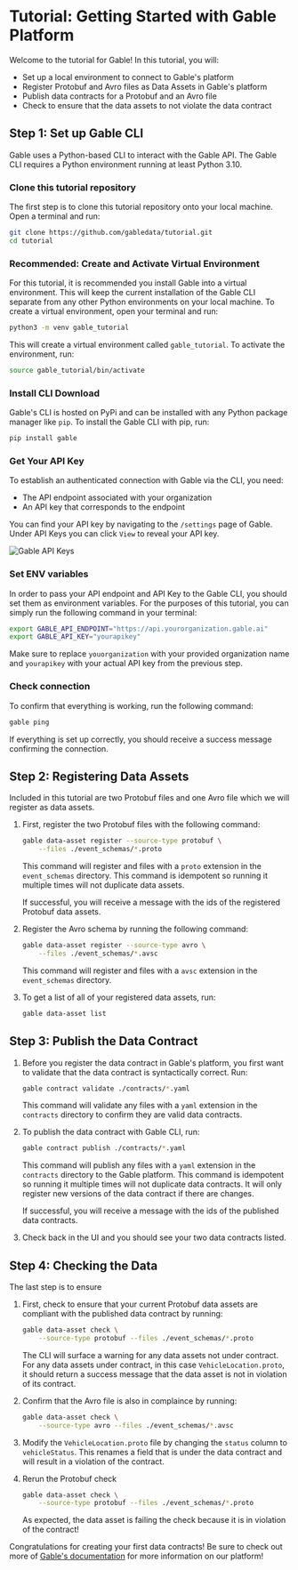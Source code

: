 # Tutorial: Getting Started with Gable Platform

Welcome to the tutorial for Gable! In this tutorial, you will:

- Set up a local environment to connect to Gable's platform
- Register Protobuf and Avro files as Data Assets in Gable's platform
- Publish data contracts for a Protobuf and an Avro file
- Check to ensure that the data assets to not violate the data contract

## Step 1: Set up Gable CLI

Gable uses a Python-based CLI to interact with the Gable API. The Gable CLI requires a Python environment running at least Python 3.10.

### Clone this tutorial repository

The first step is to clone this tutorial repository onto your local machine. Open a terminal and run:

```bash
git clone https://github.com/gabledata/tutorial.git
cd tutorial
```

### Recommended: Create and Activate Virtual Environment

For this tutorial, it is recommended you install Gable into a virtual environment. This will keep the current installation of the Gable CLI separate from any other Python environments on your local machine. To create a virtual environment, open your terminal and run:

```bash
python3 -m venv gable_tutorial
```

This will create a virtual environment called `gable_tutorial`. To activate the environment, run:

```bash
source gable_tutorial/bin/activate
```

### Install CLI Download

Gable's CLI is hosted on PyPi and can be installed with any Python package manager like `pip`. To install the Gable CLI with pip, run:

```bash
pip install gable
```

### Get Your API Key

To establish an authenticated connection with Gable via the CLI, you need:

- The API endpoint associated with your organization
- An API key that corresponds to the endpoint

You can find your API key by navigating to the `/settings` page of Gable. Under API Keys you can click `View` to reveal your API key.

![Gable API Keys](./static/gable_settings_api_keys_page_example.png)

### Set ENV variables

In order to pass your API endpoint and API Key to the Gable CLI, you should set them as environment variables. For the purposes of this tutorial, you can simply run the following command in your terminal:

```bash
export GABLE_API_ENDPOINT="https://api.yourorganization.gable.ai"
export GABLE_API_KEY="yourapikey"
```

Make sure to replace `youorganization` with your provided organization name and `yourapikey` with your actual API key from the previous step.

### Check connection

To confirm that everything is working, run the following command:

```bash
gable ping
```

If everything is set up correctly, you should receive a success message confirming the connection.

## Step 2: Registering Data Assets

Included in this tutorial are two Protobuf files and one Avro file which we will register as data assets.

1. First, register the two Protobuf files with the following command:

   ```bash
   gable data-asset register --source-type protobuf \
       --files ./event_schemas/*.proto
   ```

   This command will register and files with a `proto` extension in the `event_schemas` directory. This command is idempotent so running it multiple times will not duplicate data assets.

   If successful, you will receive a message with the ids of the registered Protobuf data assets.

2. Register the Avro schema by running the following command:

   ```bash
   gable data-asset register --source-type avro \
       --files ./event_schemas/*.avsc
   ```

   This command will register and files with a `avsc` extension in the `event_schemas` directory.

3. To get a list of all of your registered data assets, run:

   ```bash
   gable data-asset list
   ```

## Step 3: Publish the Data Contract

1. Before you register the data contract in Gable's platform, you first want to validate that the data contract is syntactically correct. Run:

   ```bash
   gable contract validate ./contracts/*.yaml
   ```

   This command will validate any files with a `yaml` extension in the `contracts` directory to confirm they are valid data contracts.

2. To publish the data contract with Gable CLI, run:

   ```bash
   gable contract publish ./contracts/*.yaml
   ```

   This command will publish any files with a `yaml` extension in the `contracts` directory to the Gable platform. This command is idempotent so running it multiple times will not duplicate data contracts. It will only register new versions of the data contract if there are changes.

   If successful, you will receive a message with the ids of the published data contracts.

3. Check back in the UI and you should see your two data contracts listed.

## Step 4: Checking the Data

The last step is to ensure

1. First, check to ensure that your current Protobuf data assets are compliant with the published data contract by running:

   ```bash
   gable data-asset check \
       --source-type protobuf --files ./event_schemas/*.proto
   ```

   The CLI will surface a warning for any data assets not under contract. For any data assets under contract, in this case `VehicleLocation.proto`, it should return a success message that the data asset is not in violation of its contract.

2. Confirm that the Avro file is also in complaince by running:

   ```bash
   gable data-asset check \
       --source-type avro --files ./event_schemas/*.avsc
   ```

3. Modify the `VehicleLocation.proto` file by changing the `status` column to `vehicleStatus`. This renames a field that is under the data contract and will result in a violation of the contract.

4. Rerun the Protobuf check

   ```bash
   gable data-asset check \
       --source-type protobuf --files ./event_schemas/*.proto
   ```

   As expected, the data asset is failing the check because it is in violation of the contract!


Congratulations for creating your first data contracts! Be sure to check out more of [Gable's documentation](https://docs.gable.ai) for more information on our platform!
